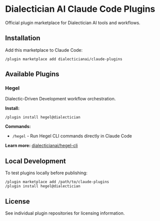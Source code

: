 # Dialectician AI Claude Code Plugins

Official plugin marketplace for Dialectician AI tools and workflows.

## Installation

Add this marketplace to Claude Code:

```shell
/plugin marketplace add dialecticianai/claude-plugins
```

## Available Plugins

### Hegel

Dialectic-Driven Development workflow orchestration.

**Install:**
```shell
/plugin install hegel@dialectician
```

**Commands:**
- `/hegel` - Run Hegel CLI commands directly in Claude Code

**Learn more:** [dialecticianai/hegel-cli](https://github.com/dialecticianai/hegel-cli)

## Local Development

To test plugins locally before publishing:

```shell
/plugin marketplace add /path/to/claude-plugins
/plugin install hegel@dialectician
```

## License

See individual plugin repositories for licensing information.
